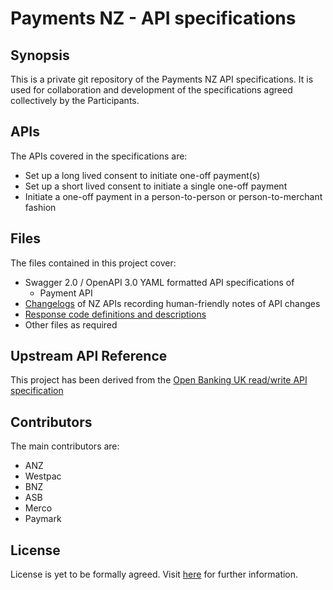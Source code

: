 # Payments NZ - API specifications

## Synopsis

This is a private git repository of the Payments NZ API specifications. It is used for collaboration and development of the specifications agreed collectively by the Participants.

## APIs

The APIs covered in the specifications are:

- Set up a long lived consent to initiate one-off payment(s)
- Set up a short lived consent to initiate a single one-off payment
- Initiate a one-off payment in a person-to-person or person-to-merchant fashion

## Files

The files contained in this project cover:

- Swagger 2.0 / OpenAPI 3.0 YAML formatted API specifications of
  - Payment API
- [Changelogs](payment-initiation-nz-changelog.md) of NZ APIs recording human-friendly notes of API changes
- [Response code definitions and descriptions](payment-initiation-nz-response-codes.md)
- Other files as required

## Upstream API Reference

This project has been derived from the [Open Banking UK read/write API specification](https://www.openbanking.org.uk/read-write-apis/)

## Contributors

The main contributors are:

- ANZ
- Westpac
- BNZ
- ASB
- Merco
- Paymark

## License

License is yet to be formally agreed. Visit [here](https://www.paymentsnz.co.nz/contact-us) for further information.
